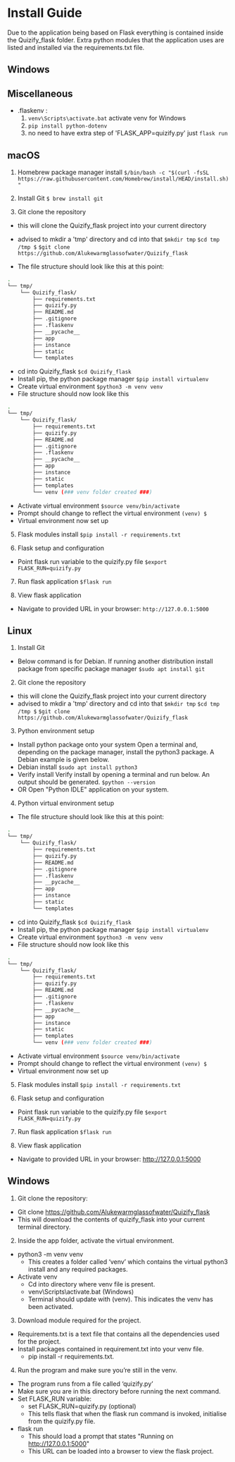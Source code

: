 # Install Guide

Due to the application being based on Flask everything is contained inside the Quizify_flask folder. Extra python modules that the application uses are listed and installed via the requirements.txt file. 

## Windows

## Miscellaneous
- .flaskenv : 
    1. `venv\Scripts\activate.bat` activate venv for Windows
    2. `pip install python-dotenv`
    3. no need to have extra step of 'FLASK_APP=quizify.py' just `flask run`


## macOS

1. Homebrew package manager install
`$/bin/bash -c "$(curl -fsSL https://raw.githubusercontent.com/Homebrew/install/HEAD/install.sh)"`

2. Install Git
 `$ brew install git`

3. Git clone the repository
- this will clone the Quizify_flask project into your current directory
- advised to mkdir a 'tmp' directory and cd into that
`$mkdir tmp`
`$cd tmp`
`/tmp $`
`$git clone https://github.com/Alukewarmglassofwater/Quizify_flask`

- The file structure should look like this at this point:
```bash
.
└── tmp/
    └── Quizify_flask/
        ├── requirements.txt 
        ├── quizify.py 
        ├── README.md
        ├── .gitignore
        ├── .flaskenv
        ├── __pycache__
        ├── app
        ├── instance
        ├── static
        └── templates
```
- cd into Quizify_flask
`$cd Quizify_flask`
- Install pip, the python package manager
`$pip install virtualenv`
- Create virtual environment
`$python3 -m venv venv`
- File structure should now look like this
```bash
.
└── tmp/
    └── Quizify_flask/
        ├── requirements.txt 
        ├── quizify.py 
        ├── README.md
        ├── .gitignore
        ├── .flaskenv
        ├── __pycache__
        ├── app
        ├── instance
        ├── static
        ├── templates
        └── venv (### venv folder created ###)
```
- Activate virtual environment
`$source venv/bin/activate`
- Prompt should change to reflect the virtual environment
`(venv) $`
- Virtual environment now set up
 
5. Flask modules install
`$pip install -r requirements.txt`

6. Flask setup and configuration
- Point flask run variable to the quizify.py file
`$export FLASK_RUN=quizify.py`

7. Run flask application
`$flask run`

8. View flask application
- Navigate to provided URL in your browser: 
`http://127.0.0.1:5000`

## Linux

1. Install Git
- Below command is for Debian. If running another distribution install package from specific package manager
`$sudo apt install git`

2. Git clone the repository
- this will clone the Quizify_flask project into your current directory
- advised to mkdir a 'tmp' directory and cd into that
`$mkdir tmp`
`$cd tmp`
`/tmp $`
`$git clone https://github.com/Alukewarmglassofwater/Quizify_flask`

3. Python environment setup
- Install python package onto your system
Open a terminal and, depending on the package manager, install the python3 package. A Debian example is given below.
- Debian install
`$sudo apt install python3`
- Verify install
Verify install by opening a terminal and run below. An output should be generated. 
`$python --version`
- OR
Open "Python IDLE" application on your system.

4. Python virtual environment setup

- The file structure should look like this at this point:
```bash
.
└── tmp/
    └── Quizify_flask/
        ├── requirements.txt 
        ├── quizify.py 
        ├── README.md
        ├── .gitignore
        ├── .flaskenv
        ├── __pycache__
        ├── app
        ├── instance
        ├── static
        └── templates
```
- cd into Quizify_flask
`$cd Quizify_flask`
- Install pip, the python package manager
`$pip install virtualenv`
- Create virtual environment
`$python3 -m venv venv`
- File structure should now look like this
```bash
.
└── tmp/
    └── Quizify_flask/
        ├── requirements.txt 
        ├── quizify.py 
        ├── README.md
        ├── .gitignore
        ├── .flaskenv
        ├── __pycache__
        ├── app
        ├── instance
        ├── static
        ├── templates
        └── venv (### venv folder created ###)
```
- Activate virtual environment
`$source venv/bin/activate`
- Prompt should change to reflect the virtual environment
`(venv) $`
- Virtual environment now set up

5. Flask modules install
`$pip install -r requirements.txt`

6. Flask setup and configuration
- Point flask run variable to the quizify.py file
`$export FLASK_RUN=quizify.py`

7. Run flask application
`$flask run`

8. View flask application
- Navigate to provided URL in your browser: 
http://127.0.0.1:5000

## Windows

1. Git clone the repository: 
- Git clone https://github.com/Alukewarmglassofwater/Quizify_flask 
- This will download the contents of quizify_flask into your current terminal directory. 

2. Inside the app folder, activate the virtual environment. 
- python3 -m venv venv 
  - This creates a folder called ‘venv’ which contains the virtual python3 install and any required packages. 
- Activate venv 
  - Cd into directory where venv file is present. 
  - venv\Scripts\activate.bat (Windows) 
   - Terminal should update with (venv). This indicates the venv has been activated. 

3. Download module required for the project. 
- Requirements.txt is a text file that contains all the dependencies used for the project. 
- Install packages contained in requirement.txt into your venv file. 
  - pip install -r requirements.txt. 

4. Run the program and make sure you’re still in the venv. 
- The program runs from a file called ‘quizify.py’ 
- Make sure you are in this directory before running the next command. 
- Set FLASK_RUN variable: 
  - set FLASK_RUN=quizify.py (optional) 
  - This tells flask that when the flask run command is invoked, initialise from the quizify.py file. 
- flask run 
  - This should load a prompt that states "Running on http://127.0.0.1:5000"
  - This URL can be loaded into a browser to view the flask project. 

